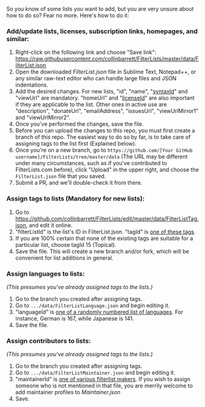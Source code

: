 So you know of some lists you want to add, but you are very unsure about how to do so? Fear no more. Here's how to do it:

### Add/update lists, licenses, subscription links, homepages, and similar:
1. Right-click on the following link and choose "Save link": https://raw.githubusercontent.com/collinbarrett/FilterLists/master/data/FilterList.json
2. Open the downloaded _FilterList.json_ file in Sublime Text, Notepad++, or any similar raw-text editor who can handle large files and JSON indentations.
3. Add the desired changes. For new lists, "id", "name", "[syntaxId](https://github.com/collinbarrett/FilterLists/blob/master/data/Syntax.json)" and "viewUrl" are mandatory. "homeUrl" and "[licenseId](https://github.com/collinbarrett/FilterLists/blob/master/data/License.json)" are also important if they are applicable to the list. Other ones in active use are "description", "donateUrl", "emailAddress", "issuesUrl", "viewUrlMirror1" and "viewUrlMirror2".
4. Once you've performed the changes, save the file.
5. Before you can upload the changes to this repo, you must first create a branch of this repo. The easiest way to do so by far, is to take care of assigning tags to the list first (Explained below).
6. Once you're on a new branch, go to `https://github.com/[Your GitHub username]/FilterLists/tree/master/data` (The URL may be different under many circumstances, such as if you've contributed to FilterLists.com before), click "Upload" in the upper right, and choose the `FilterList.json` file that you saved.
7. Submit a PR, and we'll double-check it from there.

### Assign tags to lists (Mandatory for new lists):
1. Go to https://github.com/collinbarrett/FilterLists/edit/master/data/FilterListTag.json, and edit it online.
2. "filterListId" is the list's ID in FilterList.json. "tagId" is [one of these tags](https://github.com/collinbarrett/FilterLists/blob/master/data/Tag.json).
3. If you are 100% certain that none of the existing tags are suitable for a particular list, choose tagId 15 (Topical).
4. Save the file. This will create a new branch and/or fork, which will be convenient for list additions in general.

### Assign languages to lists:
_(This presumes you've already assigned tags to the lists.)_

1. Go to the branch you created after assigning tags.
2. Go to `.../data/FilterListLanguage.json` and begin editing it.
3. "languageId" is [one of a randomly numbered list of languages](https://github.com/collinbarrett/FilterLists/blob/master/data/Language.json). For instance, German is 167, while Japanese is 141.
4. Save the file.

### Assign contributors to lists:
_(This presumes you've already assigned tags to the lists.)_
 
1. Go to the branch you created after assigning tags.
2. Go to `.../data/FilterListMaintainer.json` and begin editing it.
3. "maintainerId" is [one of various filterlist makers](https://github.com/collinbarrett/FilterLists/blob/master/data/Maintainer.json). If you wish to assign someone who is not mentioned in that file, you are merrily welcome to add maintainer profiles to _Maintainer.json_
4. Save.

